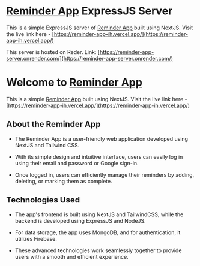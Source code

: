 # [Reminder App](https://reminder-app-ih.vercel.app/) ExpressJS Server

This is a simple ExpressJS server of [Reminder App](https://reminder-app-ih.vercel.app/) built using NextJS. Visit the live link here - [https://reminder-app-ih.vercel.app/](https://reminder-app-ih.vercel.app/)

This server is hosted on Reder. Link: [https://reminder-app-server.onrender.com/](https://reminder-app-server.onrender.com/)

# Welcome to [Reminder App](https://reminder-app-ih.vercel.app/)

This is a simple [Reminder App](https://reminder-app-ih.vercel.app/) built using NextJS. Visit the live link here - [https://reminder-app-ih.vercel.app/](https://reminder-app-ih.vercel.app/)

## About the Reminder App

- The Reminder App is a user-friendly web application developed using NextJS and Tailwind CSS.

- With its simple design and intuitive interface, users can easily log in using their email and password or Google sign-in.

- Once logged in, users can efficiently manage their reminders by adding, deleting, or marking them as complete.

## Technologies Used

- The app's frontend is built using NextJS and TailwindCSS, while the backend is developed using ExpressJS and NodeJS.

- For data storage, the app uses MongoDB, and for authentication, it utilizes Firebase.

- These advanced technologies work seamlessly together to provide users with a smooth and efficient experience.
